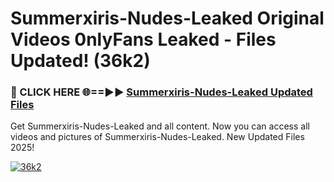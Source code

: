 # Summerxiris-Nudes-Leaked Original Videos 0nlyFans Leaked - Files Updated! (36k2)

<h3>🔴 CLICK HERE 🌐==►► <a href="https://tinyurl.com/4mcuefdz" rel="nofollow">Summerxiris-Nudes-Leaked Updated Files</a></h3>

Get Summerxiris-Nudes-Leaked and all content. Now you can access all videos and pictures of Summerxiris-Nudes-Leaked. New Updated Files 2025!

[![36k2](https://i.imgur.com/StAQSOY.gif)](https://tinyurl.com/4mcuefdz)
